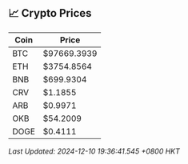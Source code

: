 ## 📈 Crypto Prices

| Coin | Price |
| ---- | ----- |
| BTC | $97669.3939 |
| ETH | $3754.8564 |
| BNB | $699.9304 |
| CRV | $1.1855 |
| ARB | $0.9971 |
| OKB | $54.2009 |
| DOGE | $0.4111 |

_Last Updated: 2024-12-10 19:36:41.545 +0800 HKT_